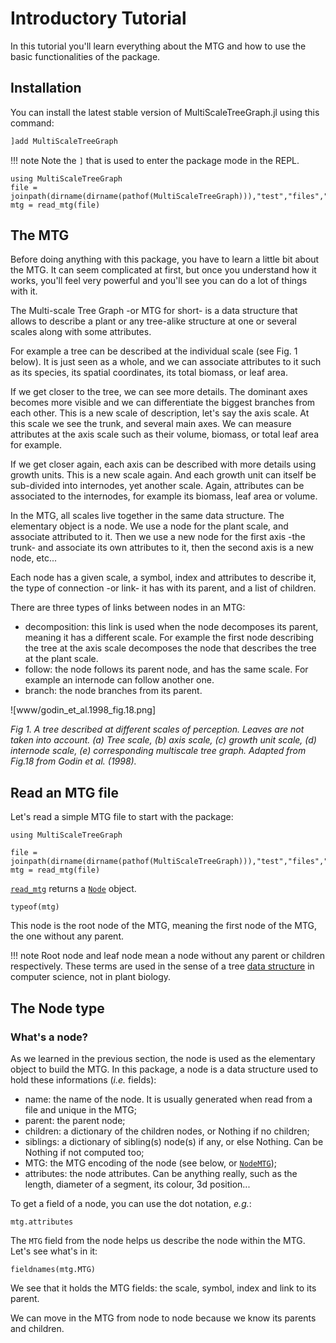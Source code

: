 # Introductory Tutorial

In this tutorial you'll learn everything about the MTG and how to use the basic functionalities of the package.

## Installation

You can install the latest stable version of MultiScaleTreeGraph.jl using this command:

```julia
]add MultiScaleTreeGraph
```

!!! note
    Note the `]` that is used to enter the package mode in the REPL.

```@setup usepkg
using MultiScaleTreeGraph
file = joinpath(dirname(dirname(pathof(MultiScaleTreeGraph))),"test","files","simple_plant.mtg")
mtg = read_mtg(file)
```

## The MTG

Before doing anything with this package, you have to learn a little bit about the MTG. It can seem complicated at first, but once you understand how it works, you'll feel very powerful and you'll see you can do a lot of things with it.

The Multi-scale Tree Graph -or MTG for short- is a data structure that allows to describe a plant or any tree-alike structure at one or several scales along with some attributes.

For example a tree can be described at the individual scale (see Fig. 1 below). It is just seen as a whole, and we can associate attributes to it such as its species, its spatial coordinates, its total biomass, or leaf area.

If we get closer to the tree, we can see more details. The dominant axes becomes more visible and we can differentiate the biggest branches from each other. This is a new scale of description, let's say the axis scale. At this scale we see the trunk, and several main axes. We can measure attributes at the axis scale such as their volume, biomass, or total leaf area for example.

If we get closer again, each axis can be described with more details using growth units. This is a new scale again. And each growth unit can itself be sub-divided into internodes, yet another scale. Again, attributes can be associated to the internodes, for example its biomass, leaf area or volume.

In the MTG, all scales live together in the same data structure. The elementary object is a node. We use a node for the plant scale, and associate attributed to it. Then we use a new node for the first axis -the trunk- and associate its own attributes to it, then the second axis is a new node, etc...

Each node has a given scale, a symbol, index and attributes to describe it, the type of connection -or link- it has with its parent, and a list of children.

There are three types of links between nodes in an MTG:

- decomposition: this link is used when the node decomposes its parent, meaning it has a different scale. For example the first node describing the tree at the axis scale decomposes the node that describes the tree at the plant scale.
- follow: the node follows its parent node, and has the same scale. For example an internode can follow another one.
- branch: the node branches from its parent.

![www/godin_et_al.1998_fig.18.png]

*Fig 1. A tree described at different scales of perception. Leaves are not taken into account. (a) Tree scale, (b) axis scale, (c) growth unit scale, (d) internode scale, (e) corresponding multiscale tree graph. Adapted from Fig.18 from Godin et al. (1998).*

## Read an MTG file

Let's read a simple MTG file to start with the package:

```@example usepkg
using MultiScaleTreeGraph

file = joinpath(dirname(dirname(pathof(MultiScaleTreeGraph))),"test","files","simple_plant.mtg")
mtg = read_mtg(file)
```

[`read_mtg`](@ref) returns a [`Node`](@ref) object.

```@example usepkg
typeof(mtg)
```

This node is the root node of the MTG, meaning the first node of the MTG, the one without any parent.

!!! note
    Root node and leaf node mean a node without any parent or children respectively. These terms are used in the sense of a tree [data structure](https://en.wikipedia.org/wiki/Tree_(data_structure)) in computer science, not in plant biology.

## The Node type

### What's a node?

As we learned in the previous section, the node is used as the elementary object to build the MTG. In this package, a node is a data structure used to hold these informations (*i.e.* fields):

- name: the name of the node. It is usually generated when read from a file and unique in the MTG;
- parent: the parent node;
- children: a dictionary of the children nodes, or Nothing if no children;
- siblings: a dictionary of sibling(s) node(s) if any, or else Nothing. Can be Nothing if not computed too;
- MTG: the MTG encoding of the node (see below, or [`NodeMTG`](@ref));
- attributes: the node attributes. Can be anything really, such as the length, diameter of a segment, its colour, 3d position...

To get a field of a node, you can use the dot notation, *e.g.*:

```@example usepkg
mtg.attributes
```

The `MTG` field from the node helps us describe the node within the MTG. Let's see what's in it:

```@example usepkg
fieldnames(mtg.MTG)
```

We see that it holds the MTG fields: the scale, symbol, index and link to its parent.

We can move in the MTG from node to node because we know its parents and children.
